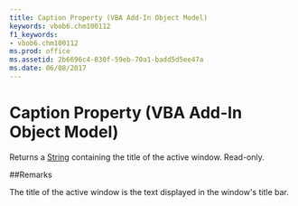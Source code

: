 ```yaml
---
title: Caption Property (VBA Add-In Object Model)
keywords: vbob6.chm100112
f1_keywords:
- vbob6.chm100112
ms.prod: office
ms.assetid: 2b6696c4-830f-59eb-70a1-badd5d5ee47a
ms.date: 06/08/2017
---
```



# Caption Property (VBA Add-In Object Model)



Returns a [String](../../Glossary/vbe-glossary.md) containing the title of the active window. Read-only.

##Remarks

The title of the active window is the text displayed in the window's title bar.

